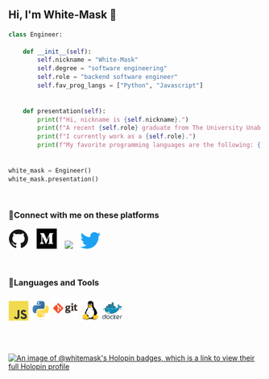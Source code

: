 ## Hi, I'm White-Mask 👋

```python
class Engineer:

    def __init__(self):
        self.nickname = "White-Mask"
        self.degree = "software engineering"
        self.role = "backend software engineer"
        self.fav_prog_langs = ["Python", "Javascript"]


    def presentation(self):
        print(f"Hi, nickname is {self.nickname}.")
        print(f"A recent {self.role} graduate from The University Unab.")
        print(f"I currently work as a {self.role}.")
        print(f"My favorite programming languages are the following: {', '.join(self.fav_prog_langs)}")


white_mask = Engineer()
white_mask.presentation()
```

<br>

### 🔎Connect with me on these platforms
<p align="left">
    <a href="https://github.com/theblckcat"><img src="img/github-original.svg" width="40"></a>&nbsp;&nbsp;&nbsp;
    <a href="https://medium.com/@TheBlckCat" ><img src="img/medium.svg" width="40"></a>&nbsp;&nbsp;&nbsp;
    <a href="https://dev.to/whitemask" ><img src="https://www.svgrepo.com/show/349334/dev-to.svg" width="40"></a>&nbsp;&nbsp;&nbsp;
    <a href="https://twitter.com/WHTMask_"><img src="img/twitter-original.svg" width="40"></a>&nbsp;
</p>

<br>

### 🧰Languages and Tools
<p align="left">
    <!-- JavaScript -->
    <img src="img/javascript-original.svg" width="40">
    <!-- Python -->
    <img src="img/python-original.svg" width="40">
    <!-- Git -->
    <img src="img/git-original-wordmark.svg" width="50">
    <!-- Linux -->
    <img src="img/linux-original.svg" width="40">
    <!-- Docker -->
    <img src="img/docker-original-wordmark.svg" width="40">
</p>

<br>
<br>

[![An image of @whitemask's Holopin badges, which is a link to view their full Holopin profile](https://holopin.me/whitemask)](https://holopin.io/@whitemask)
<!--
# web icons https://devicon.dev/ ; https://simpleicons.org/

**White-Mask/White-Mask** is a ✨ _special_ ✨ repository because its `README.md` (this file) appears on your GitHub profile.

Here are some ideas to get you started:

- 🔭 I’m currently working on ...
- 🌱 I’m currently learning ...
- 👯 I’m looking to collaborate on ...
- 🤔 I’m looking for help with ...
- 💬 Ask me about ...
- 📫 How to reach me: ...
- 😄 Pronouns: ...
- ⚡ Fun fact: ...
-->
